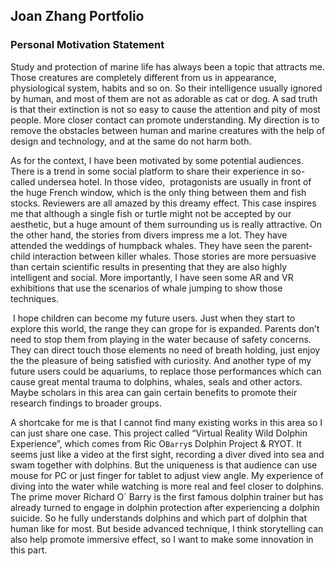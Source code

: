 ## Joan Zhang Portfolio



### Personal Motivation Statement
Study and protection of marine life has always been a topic that attracts me. Those creatures are completely different from us in appearance, physiological system, habits and so on. So their intelligence usually ignored by human, and most of them are not as adorable as cat or dog. A sad truth is that their extinction is not so easy to cause the attention and pity of most people. More closer contact can promote understanding. My direction is to remove the obstacles between human and marine creatures with the help of design and technology, and at the same do not harm both.

As for the context, I have been motivated by some potential audiences. There is a trend in some social platform to share their experience in so-called undersea hotel. In those video,  protagonists are usually in front of the huge French window, which is the only thing between them and fish stocks. Reviewers are all amazed by this dreamy effect. This case inspires me that although a single fish or turtle might not be accepted by our aesthetic, but a huge amount of them surrounding us is really attractive. On the other hand, the stories from divers impress me a lot. They have attended the weddings of humpback whales. They have seen the parent-child interaction between killer whales. Those stories are more persuasive than certain scientific results in presenting that they are also highly intelligent and social. More importantly, I have seen some AR and VR exhibitions that use the scenarios of whale jumping to show those techniques.

 I hope children can become my future users. Just when they start to explore this world, the range they can grope for is expanded. Parents don’t need to stop them from playing in the water because of safety concerns. They can direct touch those elements no need of breath holding, just enjoy the the pleasure of being satisfied with curiosity. And another type of my future users could be aquariums, to replace those performances which can cause great mental trauma to dolphins, whales, seals and other actors. Maybe scholars in this area can gain certain benefits to promote their research findings to broader groups.

A shortcake for me is that I cannot find many existing works in this area so I can just share one case. This project called “Virtual Reality Wild Dolphin Experience”, which comes from Ric O`Barry`s Dolphin Project & RYOT. It seems just like a video at the first sight, recording a diver dived into sea and swam together with dolphins. But the uniqueness is that audience can use mouse for PC or just finger for tablet to adjust view angle. My experience of diving into the water while watching is more real and feel closer to dolphins. The prime mover Richard O` Barry is the first famous dolphin trainer but has already turned to engage in dolphin protection after experiencing a dolphin suicide. So he fully understands dolphins and which part of dolphin that human like for most. But beside advanced technique, I think storytelling can also help promote immersive effect, so I want to make some innovation in this part. 

